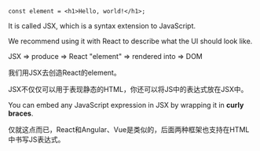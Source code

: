    
    const element = <h1>Hello, world!</h1>;

It is called JSX, which is a syntax extension to JavaScript.

We recommend using it with React to describe what the UI should look like.

JSX  => produce => React "element" => rendered into => DOM

我们用JSX去创造React的element。

JSX不仅仅可以用于表现静态的HTML，你还可以将JS中的表达式放在JSX中。

You can embed any JavaScript expression in JSX by wrapping it in **curly braces**.

仅就这点而已，React和Angular、Vue是类似的，后面两种框架也支持在HTML中书写JS表达式。

